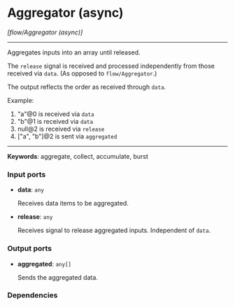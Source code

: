 # Aggregator (async)

_[flow/Aggregator (async)]_

---

Aggregates inputs into an array until released.  
  
The `release` signal is received and processed independently from those received via `data`. (As opposed to `flow/Aggregator`.)  
  
The output reflects the order as received through `data`.   
  
Example:  
1. "a"@0 is received via `data`  
2. "b"@1 is received via `data`  
3. null@2 is received via `release`  
5. ["a", "b"]@2 is sent via `aggregated`  

---

__Keywords__: aggregate, collect, accumulate, burst

### Input ports

* __data__: ` any `


    Receives data items to be aggregated.  


* __release__: ` any `


    Receives signal to release aggregated inputs. Independent of `data`.  

### Output ports

* __aggregated__: ` any[] `


    Sends the aggregated data.  

### Dependencies




